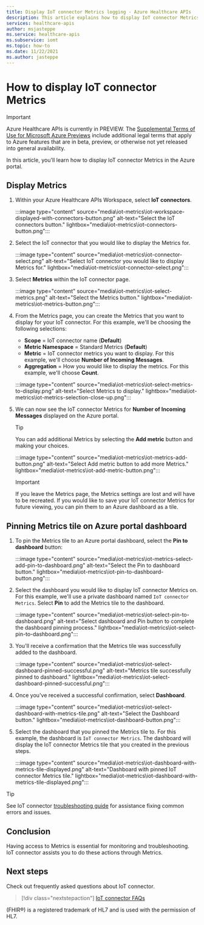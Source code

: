 ```yaml
---
title: Display IoT connector Metrics logging - Azure Healthcare APIs
description: This article explains how to display IoT connector Metrics
services: healthcare-apis
author: msjasteppe
ms.service: healthcare-apis
ms.subservice: iomt
ms.topic: how-to
ms.date: 11/22/2021
ms.author: jasteppe
---
```


# How to display IoT connector Metrics

> [!IMPORTANT]
> Azure Healthcare APIs is currently in PREVIEW. The [Supplemental Terms of Use for Microsoft Azure Previews](https://azure.microsoft.com/support/legal/preview-supplemental-terms/) include additional legal terms that apply to Azure features that are in beta, preview, or otherwise not yet released into general availability.

In this article, you'll learn how to display IoT connector Metrics in the Azure portal. 

## Display Metrics

1. Within your Azure Healthcare APIs Workspace, select **IoT connectors**. 

     :::image type="content" source="media\iot-metrics\iot-workspace-displayed-with-connectors-button.png" alt-text="Select the IoT connectors button." lightbox="media\iot-metrics\iot-connectors-button.png"::: 

2. Select the IoT connector that you would like to display the Metrics for.

    :::image type="content" source="media\iot-metrics\iot-connector-select.png" alt-text="Select IoT connector you would like to display Metrics for." lightbox="media\iot-metrics\iot-connector-select.png":::
    
3. Select **Metrics** within the IoT connector page.

   :::image type="content" source="media\iot-metrics\iot-select-metrics.png" alt-text="Select the Metrics button." lightbox="media\iot-metrics\iot-metrics-button.png"::: 

4. From the Metrics page, you can create the Metrics that you want to display for your IoT connector. For this example, we'll be choosing the following selections:

    * **Scope** = IoT connector name (**Default**)
    * **Metric Namespace** = Standard Metrics (**Default**) 
    * **Metric** = IoT connector metrics you want to display. For this example, we'll choose **Number of Incoming Messages**.
    * **Aggregation** = How you would like to display the metrics. For this example, we'll choose **Count**. 

    :::image type="content" source="media\iot-metrics\iot-select-metrics-to-display.png" alt-text="Select Metrics to display." lightbox="media\iot-metrics\iot-metrics-selection-close-up.png"::: 

5. We can now see the IoT connector Metrics for **Number of Incoming Messages** displayed on the Azure portal.

    > [!TIP]
    > You can add additional Metrics by selecting the **Add metric** button and making your choices.

    :::image type="content" source="media\iot-metrics\iot-metrics-add-button.png" alt-text="Select Add metric button to add more Metrics." lightbox="media\iot-metrics\iot-add-metric-button.png":::

    > [!IMPORTANT]
    > If you leave the Metrics page, the Metrics settings are lost and will have to be recreated. If you would like to save your IoT connector Metrics for future viewing, you can pin them to an Azure dashboard as a tile.

## Pinning Metrics tile on Azure portal dashboard

1. To pin the Metrics tile to an Azure portal dashboard, select the **Pin to dashboard** button:

    :::image type="content" source="media\iot-metrics\iot-metrics-select-add-pin-to-dashboard.png" alt-text="Select the Pin to dashboard button." lightbox="media\iot-metrics\iot-pin-to-dashboard-button.png":::

2. Select the dashboard you would like to display IoT connector Metrics on. For this example, we'll use a private dashboard named `IoT connector Metrics`. Select **Pin** to add the Metrics tile to the dashboard.

    :::image type="content" source="media\iot-metrics\iot-select-pin-to-dashboard.png" alt-text="Select dashboard and Pin button to complete the dashboard pinning process." lightbox="media\iot-metrics\iot-select-pin-to-dashboard.png":::

3. You'll receive a confirmation that the Metrics tile was successfully added to the dashboard.

    :::image type="content" source="media\iot-metrics\iot-select-dashboard-pinned-successful.png" alt-text="Metrics tile successfully pinned to dashboard." lightbox="media\iot-metrics\iot-select-dashboard-pinned-successful.png":::

4. Once you've received a successful confirmation, select **Dashboard**.

    :::image type="content" source="media\iot-metrics\iot-select-dashboard-with-metrics-tile.png" alt-text="Select the Dashboard button." lightbox="media\iot-metrics\iot-dashboard-button.png":::

5. Select the dashboard that you pinned the Metrics tile to. For this example, the dashboard is `IoT connector Metrics`. The dashboard will display the IoT connector Metrics tile that you created in the previous steps.

    :::image type="content" source="media\iot-metrics\iot-dashboard-with-metrics-tile-displayed.png" alt-text="Dashboard with pinned IoT connector Metrics tile." lightbox="media\iot-metrics\iot-dashboard-with-metrics-tile-displayed.png":::

> [!TIP]
> See IoT connector [troubleshooting guide](./iot-troubleshoot-guide.md) for assistance fixing common errors and issues.

## Conclusion 

Having access to Metrics is essential for monitoring and troubleshooting.  IoT connector assists you to do these actions through Metrics. 

## Next steps

Check out frequently asked questions about IoT connector.

>[!div class="nextstepaction"]
>[IoT connector FAQs](iot-connector-faqs.md)

(FHIR&#174;) is a registered trademark of HL7 and is used with the permission of HL7.

